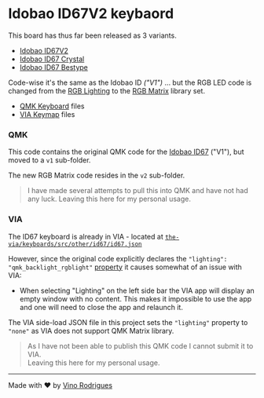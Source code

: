 # Idobao ID67V2 keybaord

This board has thus far been released as 3 variants.

* [Idobao ID67V2](https://idobao.net/collections/65-layout/products/idobao-id67v2-65-hot-swappable-mechanical-keyboard-kit)
* [Idobao ID67 Crystal](https://idobao.net/collections/65-layout/products/idobao-id67-crystal-keyboard-kit-gasket-mount-version)
* [Idobao ID67 Bestype](https://idobao.net/collections/65-layout/products/idobao-id67-bestype-keyboard-kit-aluminum-with-brass-weight)

Code-wise it's the same as the Idobao ID *("V1")* ... but the RGB LED code is changed from the [RGB Lighting](https://docs.qmk.fm/#/feature_rgblight) to the [RGB Matrix](https://docs.qmk.fm/#/feature_rgb_matrix) library set.

* [QMK Keyboard](QMK/) files
* [VIA Keymap](VIA/) files

### QMK

This code contains the original QMK code for the [Idobao ID67](https://idobao.net/collections/65-layout/products/idobao-id67-65-hot-swappable-mechanical-keyboard-kit-1) ("V1"), but moved to a `v1` sub-folder.

The new RGB Matrix code resides in the `v2` sub-folder.

> I have made several attempts to pull this into QMK and have not had any luck.  Leaving this here for my personal usage.

### VIA

The ID67 keyboard is already in VIA - located at [`the-via/keyboards/src/other/id67/id67.json`](https://raw.githubusercontent.com/the-via/keyboards/0a7a2c0761aa8c6c128d160a541057a51c8d1fb3/src/other/id67/id67.json)

However, since the original code explicitly declares the `"lighting": "qmk_backlight_rgblight"` [property](https://caniusevia.com/docs/optional) it causes somewhat of an issue with VIA:

* When selecting "Lighting" on the left side bar the VIA app will display an empty window with no content.  This makes it impossible to use the app and one will need to close the app and relaunch it.

The VIA side-load JSON file in this project sets the `"lighting"` property to `"none"` as VIA does not support QMK Matrix library.

> As I have not been able to publish this QMK code I cannot submit it to VIA.  
Leaving this here for my personal usage.

* * *

Made with &#9829; by [Vino Rodrigues](https://github.com/vinorodrigues)
